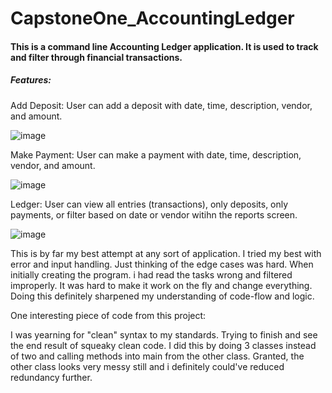 ﻿# CapstoneOne_AccountingLedger

#### This is a command line Accounting Ledger application. It is used to track and filter through financial transactions.

##### Features:

Add Deposit: User can add a deposit with date, time, description, vendor, and amount.

![image](https://github.com/ninjakid56810/CapstoneOne_AccountingLedger/assets/70558570/7a1ad0f9-2ac8-4b7f-aca6-3d9cba03a7f4)

Make Payment: User can make a payment with date, time, description, vendor, and amount.

![image](https://github.com/ninjakid56810/CapstoneOne_AccountingLedger/assets/70558570/747214df-a542-48a0-86a5-a10288fa4f52)

Ledger: User can view all entries (transactions), only deposits, only payments, or filter based on date or vendor witihn the reports screen.

![image](https://github.com/ninjakid56810/CapstoneOne_AccountingLedger/assets/70558570/6ba039ab-f336-4614-bbe9-462cb309a458)

This is by far my best attempt at any sort of application. I tried my best with error and input handling. Just thinking of the edge cases was hard. 
When initially creating the program. i had read the tasks wrong and filtered improperly. It was hard to make it work on the fly and change everything.
Doing this definitely sharpened my understanding of code-flow and logic.

One interesting piece of code from this project:

I was yearning for "clean" syntax to my standards. Trying to finish and see the end result of squeaky clean code.
I did this by doing 3 classes instead of two and calling methods into main from the other class. Granted, the other class looks very messy still and i definitely could've reduced redundancy further.





